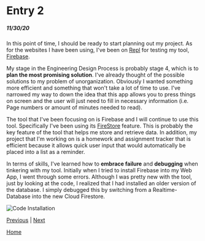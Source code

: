 # Entry 2
##### 11/30/20

In this point of time, I should be ready to start planning out my project.
As for the websites I have been using, I've been on [Repl](https://repl.it/@SamLee5/Testing-FireStore#index.html) for testing my tool,
[Firebase](https://firebase.google.com/).

My stage in the Engineering Design Process is probably stage 4, which is to **plan the most promising solution**.
I've already thought of the possible solutions to my problem of unorganization. Obviously I wanted something more efficient
and something that won't take a lot of time to use. I've narrowed my way to down the idea that this app allows you to press
things on screen and the user will just need to fill in necessary information (i.e. Page numbers or amount of minutes needed to read).

The tool that I've been focusing on is Firebase and I will continue to use this tool. Specifically I've been using its [FireStore](https://firebase.google.com/products/firestore)
feature. This is probably the key feature of the tool that helps me store and retrieve data. In addition, my project that I'm working on is a
homework and assignment tracker that is efficient because it allows quick user input that would automatically be placed into a list
as a reminder.

In terms of skills, I've learned how to **embrace failure** and **debugging** when tinkering with my tool. Initially when I tried to
install Firebase into my Web App, I went through some errors. Although I was pretty new with the tool, just by looking at the code,
I realized that I had installed an older version of the database. I simply debugged this by switching from a Realtime-Database into the new
Cloud Firestore.

![Code Installation](../../images/code-install.png)


[Previous](entry01.md) | [Next](entry03.md)

[Home](../README.md)